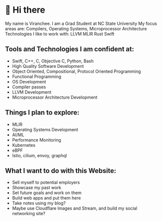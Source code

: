 # 👋 Hi there

My name is Viranchee. I am a Grad Student at NC State University
My focus areas are: Compilers, Operating Systems, Microprocessor Architecture
Technologies I like to work with: LLVM MLIR Rust Swift

## Tools and Technologies I am confident at:
- Swift, C++, C, Objective C, Python, Bash
- High Quality Software Development
- Object Oriented, Compositional, Protocol Oriented Programming
- Functional Programming
- OS Development
- Compiler passes
- LLVM Development
- Microprocessor Architecture Development

## Things I plan to explore:
- MLIR
- Operating Systems Development
- AI/ML
- Performance Monitoring
- Kubernetes
- eBPF
- Istio, cilium, envoy, graphql


## What I want to do with this Website:
- Sell myself to potential employers
- Showcase my past work
- Set future goals and work on them
- Build web apps and put them here
- Take notes using my blog?
- Maybe use Cloudflare Images and Stream, and build my social networking site?
